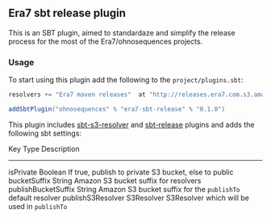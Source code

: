 ## Era7 sbt release plugin

This is an SBT plugin, aimed to standardaze and simplify the release process for the most of the Era7/ohnosequences projects.

### Usage

To start using this plugin add the following to the `project/plugins.sbt`:

```scala
resolvers += "Era7 maven releases"  at "http://releases.era7.com.s3.amazonaws.com"

addSbtPlugin("ohnosequences" % "era7-sbt-release" % "0.1.0")
```

This plugin includes [sbt-s3-resolver](https://github.com/ohnosequences/sbt-s3-resolver) and [sbt-release](https://github.com/sbt/sbt-release) plugins and adds the following sbt settings:

Key                  Type        Description
-------------------  ----------  -------------------------------
isPrivate            Boolean     If true, publish to private S3 bucket, else to public
bucketSuffix         String      Amazon S3 bucket suffix for resolvers
publishBucketSuffix  String      Amazon S3 bucket suffix for the `publishTo` default resolver
publishS3Resolver    S3Resolver  S3Resolver which will be used in `publishTo`


